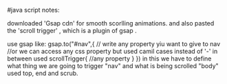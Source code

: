 #java script notes:

downloaded 'Gsap cdn' for smooth scorlling animations.
and also pasted the 'scroll trigger' , which is a plugin of gsap .

use gsap like: gsap.to("#nav",{
    // write any property yiu want to give to nav
    //or we can access any css property but used camil cases instead of '-' in between
    used scrollTrigger{
        //any property 
    }
})
in this we have to define what thing we are going to trigger "nav"
and what is being scrolled "body"
used top, end and scrub.
